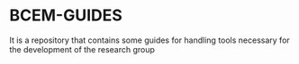 # BCEM-GUIDES

It is a repository that contains some guides for handling tools necessary for the development of the research group
